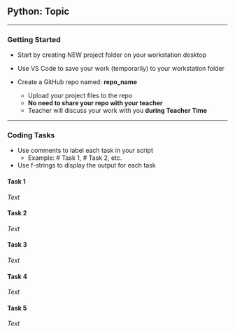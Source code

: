 ## Python: Topic
---
### Getting Started
- Start by creating NEW project folder on your workstation desktop
- Use VS Code to save your work (temporarily) to your workstation folder
  
- Create a GitHub repo named: **repo_name**
    - Upload your project files to the repo
    - **No need to share your repo with your teacher**
    - Teacher will discuss your work with you **during Teacher Time**
---

### Coding Tasks

- Use comments to label each task in your script
  - Example: # Task 1, # Task 2, etc.
- Use f-strings to display the output for each task

#### Task 1

*Text*

#### Task 2

*Text*

#### Task 3

*Text*

#### Task 4

*Text*

#### Task 5

*Text*


